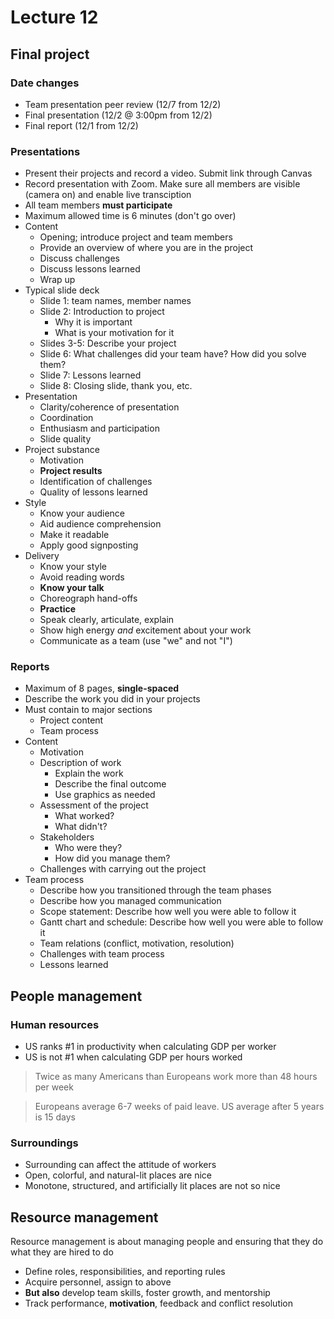 # Lecture 12

## Final project

### Date changes

- Team presentation peer review (12/7 from 12/2)
- Final presentation (12/2 @ 3:00pm from 12/2)
- Final report (12/1 from 12/2)

### Presentations

- Present their projects and record a video. Submit link through Canvas
- Record presentation with Zoom. Make sure all members are visible (camera on) and enable live transciption
- All team members **must participate**
- Maximum allowed time is 6 minutes (don't go over)
- Content
    - Opening; introduce project and team members
    - Provide an overview of where you are in the project
    - Discuss challenges
    - Discuss lessons learned
    - Wrap up
- Typical slide deck
    - Slide 1: team names, member names
    - Slide 2: Introduction to project
        - Why it is important
        - What is your motivation for it
    - Slides 3-5: Describe your project
    - Slide 6: What challenges did your team have? How did you solve them?
    - Slide 7: Lessons learned
    - Slide 8: Closing slide, thank you, etc.
- Presentation
    - Clarity/coherence of presentation
    - Coordination
    - Enthusiasm and participation
    - Slide quality
- Project substance
    - Motivation
    - **Project results**
    - Identification of challenges
    - Quality of lessons learned
- Style
    - Know your audience
    - Aid audience comprehension
    - Make it readable
    - Apply good signposting
- Delivery
    - Know your style
    - Avoid reading words
    - **Know your talk**
    - Choreograph hand-offs
    - **Practice**
    - Speak clearly, articulate, explain
    - Show high energy *and* excitement about your work
    - Communicate as a team (use "we" and not "I")

### Reports

- Maximum of 8 pages, **single-spaced**
- Describe the work you did in your projects
- Must contain to major sections
    - Project content
    - Team process
- Content
    - Motivation
    - Description of work
        - Explain the work
        - Describe the final outcome
        - Use graphics as needed
    - Assessment of the project
        - What worked?
        - What didn't?
    - Stakeholders
        - Who were they? 
        - How did you manage them?
    - Challenges with carrying out the project
- Team process
    - Describe how you transitioned through the team phases
    - Describe how you managed communication
    - Scope statement: Describe how well you were able to follow it
    - Gantt chart and schedule: Describe how well you were able to follow it
    - Team relations (conflict, motivation, resolution)
    - Challenges with team process
    - Lessons learned

## People management 

### Human resources

- US ranks #1 in productivity when calculating GDP per worker
- US is not #1 when calculating GDP per hours worked

> Twice as many Americans than Europeans work more than 48 hours per week

> Europeans average 6-7 weeks of paid leave. US average after 5 years is 15 days

### Surroundings

- Surrounding can affect the attitude of workers
- Open, colorful, and natural-lit places are nice
- Monotone, structured, and artificially lit places are not so nice

## Resource management

Resource management is about managing people and ensuring that they do what they are hired to do

- Define roles, responsibilities, and reporting rules
- Acquire personnel, assign to above
- **But also** develop team skills, foster growth, and mentorship
- Track performance, **motivation**, feedback and conflict resolution


